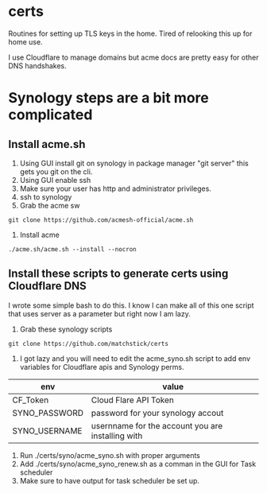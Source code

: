 # certs

Routines for setting up TLS keys in the home.
Tired of relooking this up for home use.

I use Cloudflare to manage domains but acme docs are pretty easy for other DNS
handshakes.


# Synology steps are a bit more complicated

## Install acme.sh
1. Using GUI install git on synology in package manager "git server" this gets
   you git on the cli.
1. Using GUI enable ssh
1. Make sure your user has http and administrator privileges.
1. ssh to synology
1. Grab the acme sw
```
git clone https://github.com/acmesh-official/acme.sh
```
1. Install acme
```
./acme.sh/acme.sh --install --nocron
```

## Install these scripts to generate certs using Cloudflare DNS
I wrote some simple bash to do this. I know I can make all of this one 
script that uses server as a parameter but right now I am lazy.

1. Grab these synology scripts
```
git clone https://github.com/matchstick/certs
```
1. I got lazy and you will need to edit the acme_syno.sh script to add env variables for Cloudflare apis and Synology perms.

| env | value|
| --- | -----|
| CF_Token | Cloud Flare API Token |
| SYNO_PASSWORD| password for your synology accout |
| SYNO_USERNAME | usernname for the account you are installing with |

1. Run ./certs/syno/acme_syno.sh with proper arguments
1. Add ./certs/syno/acme_syno_renew.sh as a comman in the GUI for Task scheduler
1. Make sure to have output for task scheduler be set up.
